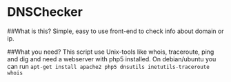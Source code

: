 # DNSChecker

##What is this?
Simple, easy to use front-end to check info about domain or ip.

##What you need?
This script use Unix-tools like whois, traceroute, ping and dig and need a webserver with php5 installed.
On debian/ubuntu you can run 
`apt-get install apache2 php5 dnsutils inetutils-traceroute whois`